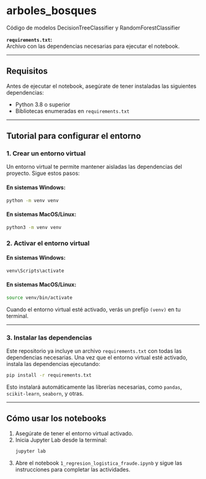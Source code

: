 # arboles_bosques
Código de modelos DecisionTreeClassifier y RandomForestClassifier

**`requirements.txt`:**  
   Archivo con las dependencias necesarias para ejecutar el notebook.

---

## **Requisitos**

Antes de ejecutar el notebook, asegúrate de tener instaladas las siguientes dependencias:
- Python 3.8 o superior
- Bibliotecas enumeradas en `requirements.txt`

---

## **Tutorial para configurar el entorno**

### 1. Crear un entorno virtual
Un entorno virtual te permite mantener aisladas las dependencias del proyecto. Sigue estos pasos:

#### En sistemas Windows:
```bash
python -m venv venv
```

#### En sistemas MacOS/Linux:
```bash
python3 -m venv venv
```

### 2. Activar el entorno virtual

#### En sistemas Windows:
```bash
venv\Scripts\activate
```

#### En sistemas MacOS/Linux:
```bash
source venv/bin/activate
```

Cuando el entorno virtual esté activado, verás un prefijo `(venv)` en tu terminal.

---

### 3. Instalar las dependencias
Este repositorio ya incluye un archivo `requirements.txt` con todas las dependencias necesarias. Una vez que el entorno virtual esté activado, instala las dependencias ejecutando:

```bash
pip install -r requirements.txt
```

Esto instalará automáticamente las librerías necesarias, como `pandas`, `scikit-learn`, `seaborn`, y otras.

---

## **Cómo usar los notebooks**

1. Asegúrate de tener el entorno virtual activado.
2. Inicia Jupyter Lab desde la terminal:
   ```bash
   jupyter lab
   ```
3. Abre el notebook `1_regresion_logistica_fraude.ipynb` y sigue las instrucciones para completar las actividades.